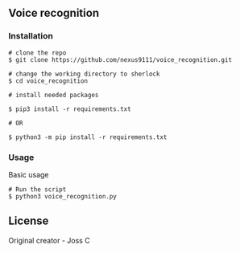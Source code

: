 ## Voice recognition


### Installation

```console
# clone the repo
$ git clone https://github.com/nexus9111/voice_recognition.git

# change the working directory to sherlock
$ cd voice_recognition

# install needed packages 

$ pip3 install -r requirements.txt

# OR

$ python3 -m pip install -r requirements.txt

```

### Usage

Basic usage

```console
# Run the script
$ python3 voice_recognition.py
```

## License

Original creator - Joss C